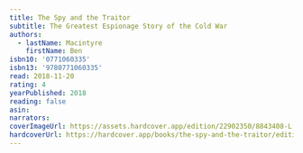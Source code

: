 ```yaml
---
title: The Spy and the Traitor
subtitle: The Greatest Espionage Story of the Cold War
authors:
  - lastName: Macintyre
    firstName: Ben
isbn10: '0771060335'
isbn13: '9780771060335'
read: 2018-11-20
rating: 4
yearPublished: 2018
reading: false
asin:
narrators:
coverImageUrl: https://assets.hardcover.app/edition/22902350/8843408-L.jpg
hardcoverUrl: https://hardcover.app/books/the-spy-and-the-traitor/editions/22902350
---
```

